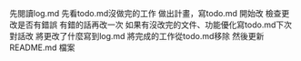 先閱讀log.md
先看todo.md沒做完的工作
做出計畫，寫todo.md 
開始改
檢查更改是否有錯誤
有錯的話再改一次
如果有沒改完的文件、功能優化寫todo.md下次對話改
將更改了什麼寫到log.md
將完成的工作從todo.md移除
然後更新 README.md 檔案

